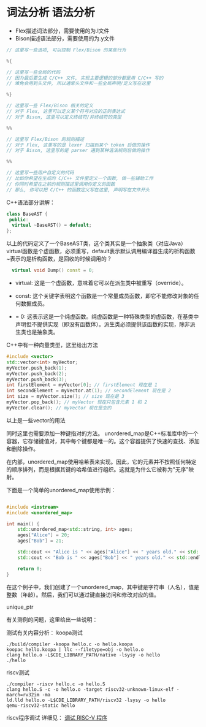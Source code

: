 # 词法分析 语法分析

- Flex描述词法部分，需要使用的为.l文件
- Bison描述语法部分，需要使用的为.y文件
  
```C
// 这里写一些选项, 可以控制 Flex/Bison 的某些行为

%{

// 这里写一些全局的代码
// 因为最后要生成 C/C++ 文件, 实现主要逻辑的部分都是用 C/C++ 写的
// 难免会用到头文件, 所以通常头文件和一些全局声明/定义写在这里

%}

// 这里写一些 Flex/Bison 相关的定义
// 对于 Flex, 这里可以定义某个符号对应的正则表达式
// 对于 Bison, 这里可以定义终结符/非终结符的类型

%%

// 这里写 Flex/Bison 的规则描述
// 对于 Flex, 这里写的是 lexer 扫描到某个 token 后做的操作
// 对于 Bison, 这里写的是 parser 遇到某种语法规则后做的操作

%%

// 这里写一些用户自定义的代码
// 比如你希望在生成的 C/C++ 文件里定义一个函数, 做一些辅助工作
// 你同时希望在之前的规则描述里调用你定义的函数
// 那么, 你可以把 C/C++ 的函数定义写在这里, 声明写在文件开头

```

C++语法部分讲解：

```C++
class BaseAST {
 public:
  virtual ~BaseAST() = default;
};
```
以上的代码定义了一个BaseAST类，这个类其实是一个抽象类（对应Java）
virtual函数是个虚函数，必须重写，default表示默认调用编译器生成的析构函数
~表示的是析构函数，是回收的时候调用的？


```C++
  virtual void Dump() const = 0;
```
* virtual: 这是一个虚函数，意味着它可以在派生类中被重写（override）。

* const: 这个关键字表明这个函数是一个常量成员函数，即它不能修改对象的任何数据成员。
* = 0: 这表示这是一个纯虚函数。纯虚函数是一种特殊类型的虚函数，在基类中声明但不提供实现（即没有函数体）。派生类必须提供该函数的实现，除非派生类也是抽象类。

C++中有一种向量类型，这里给出方法
```C++
#include <vector>
std::vector<int> myVector;
myVector.push_back(1);
myVector.push_back(2);
myVector.push_back(3);
int firstElement = myVector[0]; // firstElement 现在是 1
int secondElement = myVector.at(1); // secondElement 现在是 2
int size = myVector.size(); // size 现在是 3
myVector.pop_back(); // myVector 现在只包含元素 1 和 2
myVector.clear(); // myVector 现在是空的
```
以上是一些vector的用法

同时这里也需要添加一种键指对的方法。
unordered_map是C++标准库中的一个容器，它存储键值对，其中每个键都是唯一的。这个容器提供了快速的查找、添加和删除操作。

在内部，unordered_map使用哈希表来实现。因此，它的元素并不按照任何特定的顺序排列，而是根据其键的哈希值进行组织。这就是为什么它被称为"无序"映射。

下面是一个简单的unordered_map使用示例：

```cpp

#include <iostream>
#include <unordered_map>

int main() {
    std::unordered_map<std::string, int> ages;
    ages["Alice"] = 20;
    ages["Bob"] = 21;

    std::cout << "Alice is " << ages["Alice"] << " years old." << std::endl;
    std::cout << "Bob is " << ages["Bob"] << " years old." << std::endl;

    return 0;
}
```
在这个例子中，我们创建了一个unordered_map，其中键是字符串（人名），值是整数（年龄）。然后，我们可以通过键直接访问和修改对应的值。


unique_ptr

有关测例的问题，这里给出一些说明：

测试有关内容分析：
  koopa测试
```shell
./build/compiler -koopa hello.c -o hello.koopa
koopac hello.koopa | llc --filetype=obj -o hello.o
clang hello.o -L$CDE_LIBRARY_PATH/native -lsysy -o hello
./hello
```
  riscv测试
```shell
./compiler -riscv hello.c -o hello.S
clang hello.S -c -o hello.o -target riscv32-unknown-linux-elf -march=rv32im -ma
ld.lld hello.o -L$CDE_LIBRARY_PATH/riscv32 -lsysy -o hello
qemu-riscv32-static hello

```

riscv程序调试
详细见：
    [调试 RISC-V 程序](https://pku-minic.github.io/online-doc/#/misc-app-ref/environment)